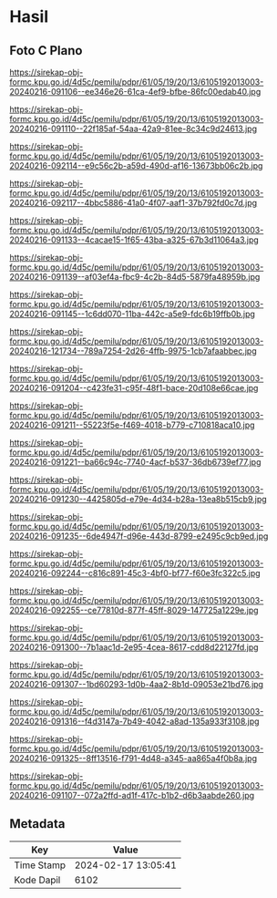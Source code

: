 # Hasil

## Foto C Plano

https://sirekap-obj-formc.kpu.go.id/4d5c/pemilu/pdpr/61/05/19/20/13/6105192013003-20240216-091106--ee346e26-61ca-4ef9-bfbe-86fc00edab40.jpg

https://sirekap-obj-formc.kpu.go.id/4d5c/pemilu/pdpr/61/05/19/20/13/6105192013003-20240216-091110--22f185af-54aa-42a9-81ee-8c34c9d24613.jpg

https://sirekap-obj-formc.kpu.go.id/4d5c/pemilu/pdpr/61/05/19/20/13/6105192013003-20240216-092114--e9c56c2b-a59d-490d-af16-13673bb06c2b.jpg

https://sirekap-obj-formc.kpu.go.id/4d5c/pemilu/pdpr/61/05/19/20/13/6105192013003-20240216-092117--4bbc5886-41a0-4f07-aaf1-37b792fd0c7d.jpg

https://sirekap-obj-formc.kpu.go.id/4d5c/pemilu/pdpr/61/05/19/20/13/6105192013003-20240216-091133--4cacae15-1f65-43ba-a325-67b3d11064a3.jpg

https://sirekap-obj-formc.kpu.go.id/4d5c/pemilu/pdpr/61/05/19/20/13/6105192013003-20240216-091139--af03ef4a-fbc9-4c2b-84d5-5879fa48959b.jpg

https://sirekap-obj-formc.kpu.go.id/4d5c/pemilu/pdpr/61/05/19/20/13/6105192013003-20240216-091145--1c6dd070-11ba-442c-a5e9-fdc6b19ffb0b.jpg

https://sirekap-obj-formc.kpu.go.id/4d5c/pemilu/pdpr/61/05/19/20/13/6105192013003-20240216-121734--789a7254-2d26-4ffb-9975-1cb7afaabbec.jpg

https://sirekap-obj-formc.kpu.go.id/4d5c/pemilu/pdpr/61/05/19/20/13/6105192013003-20240216-091204--c423fe31-c95f-48f1-bace-20d108e66cae.jpg

https://sirekap-obj-formc.kpu.go.id/4d5c/pemilu/pdpr/61/05/19/20/13/6105192013003-20240216-091211--55223f5e-f469-4018-b779-c710818aca10.jpg

https://sirekap-obj-formc.kpu.go.id/4d5c/pemilu/pdpr/61/05/19/20/13/6105192013003-20240216-091221--ba66c94c-7740-4acf-b537-36db6739ef77.jpg

https://sirekap-obj-formc.kpu.go.id/4d5c/pemilu/pdpr/61/05/19/20/13/6105192013003-20240216-091230--4425805d-e79e-4d34-b28a-13ea8b515cb9.jpg

https://sirekap-obj-formc.kpu.go.id/4d5c/pemilu/pdpr/61/05/19/20/13/6105192013003-20240216-091235--6de4947f-d96e-443d-8799-e2495c9cb9ed.jpg

https://sirekap-obj-formc.kpu.go.id/4d5c/pemilu/pdpr/61/05/19/20/13/6105192013003-20240216-092244--c816c891-45c3-4bf0-bf77-f60e3fc322c5.jpg

https://sirekap-obj-formc.kpu.go.id/4d5c/pemilu/pdpr/61/05/19/20/13/6105192013003-20240216-092255--ce77810d-877f-45ff-8029-147725a1229e.jpg

https://sirekap-obj-formc.kpu.go.id/4d5c/pemilu/pdpr/61/05/19/20/13/6105192013003-20240216-091300--7b1aac1d-2e95-4cea-8617-cdd8d22127fd.jpg

https://sirekap-obj-formc.kpu.go.id/4d5c/pemilu/pdpr/61/05/19/20/13/6105192013003-20240216-091307--1bd60293-1d0b-4aa2-8b1d-09053e21bd76.jpg

https://sirekap-obj-formc.kpu.go.id/4d5c/pemilu/pdpr/61/05/19/20/13/6105192013003-20240216-091316--f4d3147a-7b49-4042-a8ad-135a933f3108.jpg

https://sirekap-obj-formc.kpu.go.id/4d5c/pemilu/pdpr/61/05/19/20/13/6105192013003-20240216-091325--8ff13516-f791-4d48-a345-aa865a4f0b8a.jpg

https://sirekap-obj-formc.kpu.go.id/4d5c/pemilu/pdpr/61/05/19/20/13/6105192013003-20240216-091107--072a2ffd-ad1f-417c-b1b2-d6b3aabde260.jpg


## Metadata

| Key        | Value               |
| ---------- | ------------------- |
| Time Stamp | 2024-02-17 13:05:41 |
| Kode Dapil | 6102                |




